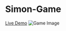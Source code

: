 # Simon-Game
[Live Demo](https://lettuce05.github.io/Simon-Game/)
![Game Image](https://github.com/Lettuce05/Simon-Game/SimonGame.PNG)
